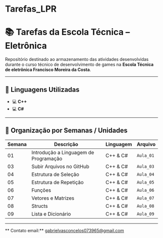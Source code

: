 # Tarefas_LPR
# 📚 Tarefas da Escola Técnica – Eletrônica

Repositório destinado ao armazenamento das atividades desenvolvidas durante o curso técnico de desenvolvimento de games na **Escola Técnica de eletrônica Francisco Moreira da Costa**.

---

## 🧠 Linguagens Utilizadas

- 💻 **C++** 
- 💻 **C#**

---

## 📅 Organização por Semanas / Unidades

| Semana | Descrição | Linguagem | Arquivo |
|--------|-----------|-----------|---------|
| 01     | Introdução a Linguagem de Programação |C++ & C# | `Aula_01` |
| 03     | Subir Arquivos no GitHub | C++ & C# | `Aula_03` |
| 04     | Estrutura de Seleção | C++ & C# | `Aula_04` |
| 05     | Estrutura de Repetição | C++ & C# | `Aula_05` |
| 06     | Funções | C++ & C# | `Aula_06` |
| 07     | Vetores e Matrizes | C++ & C# | `Aula_07` |
| 08     | Structs | C++ & C# | `Aula_08` |
| 09     | Lista e Dicionário | C++ & C# | `Aula_09` |

---

** Contato email:** gabrielvasconcelos073965@gmail.com


